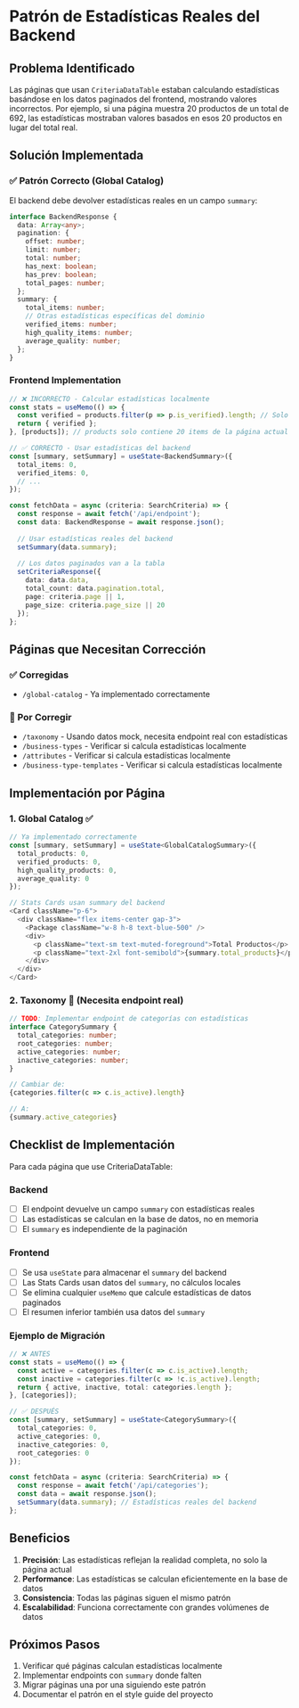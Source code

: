 # Patrón de Estadísticas Reales del Backend

## Problema Identificado

Las páginas que usan `CriteriaDataTable` estaban calculando estadísticas basándose en los datos paginados del frontend, mostrando valores incorrectos. Por ejemplo, si una página muestra 20 productos de un total de 692, las estadísticas mostraban valores basados en esos 20 productos en lugar del total real.

## Solución Implementada

### ✅ Patrón Correcto (Global Catalog)

El backend debe devolver estadísticas reales en un campo `summary`:

```typescript
interface BackendResponse {
  data: Array<any>;
  pagination: {
    offset: number;
    limit: number;
    total: number;
    has_next: boolean;
    has_prev: boolean;
    total_pages: number;
  };
  summary: {
    total_items: number;
    // Otras estadísticas específicas del dominio
    verified_items: number;
    high_quality_items: number;
    average_quality: number;
  };
}
```

### Frontend Implementation

```typescript
// ❌ INCORRECTO - Calcular estadísticas localmente
const stats = useMemo(() => {
  const verified = products.filter(p => p.is_verified).length; // Solo cuenta la página actual
  return { verified };
}, [products]); // products solo contiene 20 items de la página actual

// ✅ CORRECTO - Usar estadísticas del backend
const [summary, setSummary] = useState<BackendSummary>({
  total_items: 0,
  verified_items: 0,
  // ...
});

const fetchData = async (criteria: SearchCriteria) => {
  const response = await fetch('/api/endpoint');
  const data: BackendResponse = await response.json();
  
  // Usar estadísticas reales del backend
  setSummary(data.summary);
  
  // Los datos paginados van a la tabla
  setCriteriaResponse({
    data: data.data,
    total_count: data.pagination.total,
    page: criteria.page || 1,
    page_size: criteria.page_size || 20
  });
};
```

## Páginas que Necesitan Corrección

### ✅ Corregidas
- `/global-catalog` - Ya implementado correctamente

### 🔄 Por Corregir
- `/taxonomy` - Usando datos mock, necesita endpoint real con estadísticas
- `/business-types` - Verificar si calcula estadísticas localmente
- `/attributes` - Verificar si calcula estadísticas localmente
- `/business-type-templates` - Verificar si calcula estadísticas localmente

## Implementación por Página

### 1. Global Catalog ✅
```typescript
// Ya implementado correctamente
const [summary, setSummary] = useState<GlobalCatalogSummary>({
  total_products: 0,
  verified_products: 0,
  high_quality_products: 0,
  average_quality: 0
});

// Stats Cards usan summary del backend
<Card className="p-6">
  <div className="flex items-center gap-3">
    <Package className="w-8 h-8 text-blue-500" />
    <div>
      <p className="text-sm text-muted-foreground">Total Productos</p>
      <p className="text-2xl font-semibold">{summary.total_products}</p>
    </div>
  </div>
</Card>
```

### 2. Taxonomy 🔄 (Necesita endpoint real)
```typescript
// TODO: Implementar endpoint de categorías con estadísticas
interface CategorySummary {
  total_categories: number;
  root_categories: number;
  active_categories: number;
  inactive_categories: number;
}

// Cambiar de:
{categories.filter(c => c.is_active).length}

// A:
{summary.active_categories}
```

## Checklist de Implementación

Para cada página que use CriteriaDataTable:

### Backend
- [ ] El endpoint devuelve un campo `summary` con estadísticas reales
- [ ] Las estadísticas se calculan en la base de datos, no en memoria
- [ ] El `summary` es independiente de la paginación

### Frontend
- [ ] Se usa `useState` para almacenar el `summary` del backend
- [ ] Las Stats Cards usan datos del `summary`, no cálculos locales
- [ ] Se elimina cualquier `useMemo` que calcule estadísticas de datos paginados
- [ ] El resumen inferior también usa datos del `summary`

### Ejemplo de Migración

```typescript
// ❌ ANTES
const stats = useMemo(() => {
  const active = categories.filter(c => c.is_active).length;
  const inactive = categories.filter(c => !c.is_active).length;
  return { active, inactive, total: categories.length };
}, [categories]);

// ✅ DESPUÉS  
const [summary, setSummary] = useState<CategorySummary>({
  total_categories: 0,
  active_categories: 0,
  inactive_categories: 0,
  root_categories: 0
});

const fetchData = async (criteria: SearchCriteria) => {
  const response = await fetch('/api/categories');
  const data = await response.json();
  setSummary(data.summary); // Estadísticas reales del backend
};
```

## Beneficios

1. **Precisión**: Las estadísticas reflejan la realidad completa, no solo la página actual
2. **Performance**: Las estadísticas se calculan eficientemente en la base de datos
3. **Consistencia**: Todas las páginas siguen el mismo patrón
4. **Escalabilidad**: Funciona correctamente con grandes volúmenes de datos

## Próximos Pasos

1. Verificar qué páginas calculan estadísticas localmente
2. Implementar endpoints con `summary` donde falten
3. Migrar páginas una por una siguiendo este patrón
4. Documentar el patrón en el style guide del proyecto 